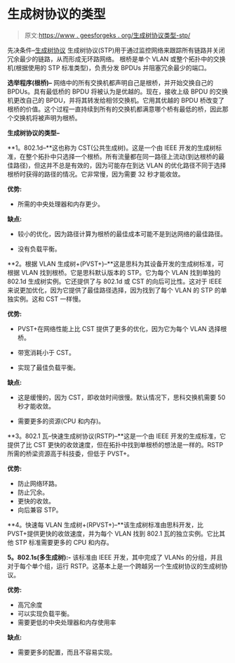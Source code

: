 # 生成树协议的类型

> 原文:[https://www . geesforgeks . org/生成树协议类型-stp/](https://www.geeksforgeeks.org/types-of-spanning-tree-protocol-stp/)

先决条件–[生成树协议](https://www.geeksforgeeks.org/computer-network-root-bridge-election-spanning-tree-protocol/)
生成树协议(STP)用于通过监控网络来跟踪所有链路并关闭冗余最少的链路，从而形成无环路网络。
根桥是单个 VLAN 或整个拓扑中的交换机(根据使用的 STP 标准类型)，负责分发 BPDUs 并阻塞冗余最少的端口。

**选举程序(根桥)–**
网络中的所有交换机都声明自己是根桥，并开始交换自己的 BPDUs。具有最低桥的 BPDU 将被认为是优越的。现在，接收上级 BPDU 的交换机更改自己的 BPDU，并将其转发给相邻交换机。它用其优越的 BPDU 桥改变了根桥的价值。这个过程一直持续到所有的交换机都满意哪个桥有最低的桥，因此那个交换机将被声明为根桥。

**生成树协议的类型–**

**1。802.1d–**这也称为 CST(公共生成树)。这是一个由 IEEE 开发的生成树标准，在整个拓扑中只选择一个根桥。所有流量都在同一路径上流动(到达根桥的最佳路径)，但这并不总是有效的，因为可能存在到达 VLAN 的优化路径不同于选择根桥时获得的路径的情况。它非常慢，因为需要 32 秒才能收敛。

**优势:**

*   所需的中央处理器和内存更少。

**缺点:**

*   较小的优化，因为路径计算为根桥的最佳成本可能不是到达网络的最佳路径。

*   没有负载平衡。

**2。根据 VLAN 生成树+(PVST+)–**这是思科为其设备开发的生成树标准，可根据 VLAN 找到根桥。它是思科默认版本的 STP。它为每个 VLAN 找到单独的 802.1d 生成树实例。它还提供了与 802.1d 或 CST 的向后可比性。这对于 IEEE 来说更加优化，因为它提供了最佳路径选择，因为找到了每个 VLAN 的 STP 的单独实例。这和 CST 一样慢。

**优势:**

*   PVST+在网络性能上比 CST 提供了更多的优化，因为它为每个 VLAN 选择根桥。

*   带宽消耗小于 CST。

*   实现了最佳负载平衡。

**缺点:**

*   这是缓慢的，因为 CST，即收敛时间很慢。默认情况下，思科交换机需要 50 秒才能收敛。

*   需要更多的资源(CPU 和内存)。

**3。802.1 瓦–快速生成树协议(RSTP)–**这是一个由 IEEE 开发的生成标准，它提供了比 CST 更快的收敛速度，但在拓扑中找到单根桥的想法是一样的。RSTP 所需的桥梁资源高于科技委，但低于 PVST+。

**优势:**

*   防止网络环路。
*   防止冗余。
*   更快的收敛。
*   向后兼容 STP。

**4。快速每 VLAN 生成树+(RPVST+)–**该生成树标准由思科开发，比 PVST+提供更快的收敛速度，并为每个 VLAN 找到 802.1 瓦的独立实例。它比其他 STP 标准需要更多的 CPU 和内存。

**5。802.1s(多生成树):-** 该标准由 IEEE 开发，其中完成了 VLANs 的分组，并且对于每个单个组，运行 RSTP。这基本上是一个跨越另一个生成树协议的生成树协议。

**优势:**

*   高冗余度
*   可以实现负载平衡。
*   需要更低的中央处理器和内存使用率

**缺点:**

*   需要更多的配置，而且不容易实现。